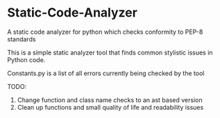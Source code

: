# Static-Code-Analyzer
A static code analyzer for python which checks conformity to PEP-8 standards

This is a simple static analyzer tool that finds common stylistic issues in Python code.

Constants.py is a list of all errors currently being checked by the tool

TODO:
1) Change function and class name checks to an ast based version
2) Clean up functions and small quality of life and readability issues
